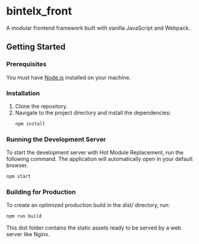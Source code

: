 # bintelx_front

A modular frontend framework built with vanilla JavaScript and Webpack.

## Getting Started

### Prerequisites

You must have [Node.js](https://nodejs.org/) installed on your machine.

### Installation

1.  Clone the repository.
2.  Navigate to the project directory and install the dependencies:
    ```sh
    npm install
    ```

### Running the Development Server

To start the development server with Hot Module Replacement, run the following command. The application will automatically open in your default browser.

```sh
npm start
```

### Building for Production
To create an optimized production build in the dist/ directory, run:

```Bash
npm run build
```
This dist folder contains the static assets ready to be served by a web server like Nginx.
